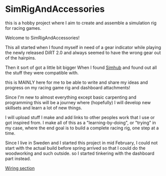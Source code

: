 # SimRigAndAccessories
this is a hobby project where I aim to create and assemble a simulation rig for racing games.

Welcome to SimRigAndAccessories!

This all started when I found myself in need of a gear indicator while playing the newly released DiRT 2.0 and always seemed to have the wrong gear out of the hairpins.

Then it sort of got a little bit bigger When I found [Simhub](http://www.simhubdash.com/) and found out all the stuff they were compatible with.

this is MAINLY here for me to be able to write and share my ideas and progress on my racing game rig and dashboard attachments!

Since I'm new to almost everything except basic carpenting and programming this will be a journey where (hopefully) I will develop new skillsets and learn a lot of new things.

I will upload stuff I make and add links to other peoples work that I use or got inspired from. I make all of this as a "learning-by-doing", or "trying" in my case, where the end goal is to build a complete racing rig, one step at a time.

Since I live in Sweden and I started this project in mid February, I could not start with the actual build before spring arrived so that I could do the woodworking and such outside. so I started tinkering with the dashboard part instead.

[Wiring section](Wiring.md)

